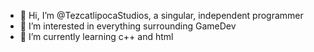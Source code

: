 - 👋 Hi, I’m @TezcatlipocaStudios, a singular, independent programmer
- 👀 I’m interested in everything surrounding GameDev
- 🌱 I’m currently learning c++ and html

<!---
TezcatlipocaStudios/TezcatlipocaStudios is a ✨ special ✨ repository because its `README.md` (this file) appears on your GitHub profile.
You can click the Preview link to take a look at your changes.
--->
